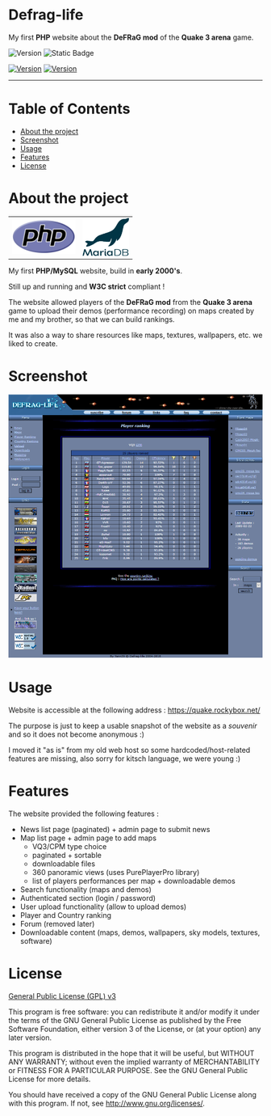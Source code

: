# Defrag-life

My first **PHP** website about the **DeFRaG mod** of the **Quake 3 arena** game.

![Version](https://img.shields.io/badge/Version-2.0.6-2AAB92.svg)
![Static Badge](https://img.shields.io/badge/Last%20update-01%20Oct%202023-blue)

[![Version](https://img.shields.io/badge/PHP-8.2%20FPM-darkslateblue.svg)](https://jdk.java.net/17/)
[![Version](https://img.shields.io/badge/MariaDB-11.2.2-saddlebrown.svg)](https://jdk.java.net/17/)

---

# Table of Contents

* [About the project](#about-the-project)
* [Screenshot](#screenshot)
* [Usage](#usage)
* [Features](#features)
* [License](#license)

# About the project

<table>
  <tr>
    <td>
        <img alt="PHP logo" src="logo-php.svg" height="68"/>
    </td>
    <td>
        <img alt="MariaDB logo" src="logo-mariadb.svg" height="75"/>
    </td>
  </tr>
</table>

My first **PHP/MySQL** website, build in **early 2000's**.

Still up and running and **W3C strict** compliant !

The website allowed players of the **DeFRaG mod** from the **Quake 3 arena** game to upload their demos (performance
recording) on maps created by me and my brother, so that we can build rankings.

It was also a way to share resources like maps, textures, wallpapers, etc. we liked to create.

# Screenshot

![Player ranking page](doc/player-ranking.png "Player ranking page")

# Usage

Website is accessible at the following address : https://quake.rockybox.net/

The purpose is just to keep a usable snapshot of the website as a _souvenir_ and so it does not become anonymous :)

I moved it "as is" from my old web host so some hardcoded/host-related features are missing, also sorry for kitsch language, we were young :)

# Features

The website provided the following features :

- News list page (paginated) + admin page to submit news
- Map list page + admin page to add maps
  - VQ3/CPM type choice
  - paginated + sortable
  - downloadable files
  - 360 panoramic views (uses PurePlayerPro library)
  - list of players performances per map + downloadable demos
- Search functionality (maps and demos)
- Authenticated section (login / password)
- User upload functionality (allow to upload demos)
- Player and Country ranking
- Forum (removed later)
- Downloadable content (maps, demos, wallpapers, sky models, textures, software)

# License

[General Public License (GPL) v3](https://www.gnu.org/licenses/gpl-3.0.en.html)

This program is free software: you can redistribute it and/or modify it under the terms of the GNU
General Public License as published by the Free Software Foundation, either version 3 of the
License, or (at your option) any later version.

This program is distributed in the hope that it will be useful, but WITHOUT ANY WARRANTY; without
even the implied warranty of MERCHANTABILITY or FITNESS FOR A PARTICULAR PURPOSE. See the GNU
General Public License for more details.

You should have received a copy of the GNU General Public License along with this program.  If not,
see <http://www.gnu.org/licenses/>.